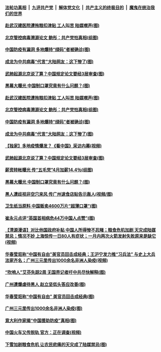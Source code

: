

####  [法轮功真相](../../../../basic/blob/master/README.md?t=04150530) &nbsp;|&nbsp; [九评共产党](../../../../9ping.md/blob/master/README.md?t=04150530) &nbsp;|&nbsp; [解体党文化](../../../../jtdwh.md/blob/master/README.md?t=04150530)  &nbsp;|&nbsp; [共产主义的终极目的](../../../../gczydzjmd.md/blob/master/README.md?t=04150530) &nbsp;|&nbsp; [魔鬼在统治我们的世界](../../../../mgztzwmdsj.md/blob/master/README.md?t=04150530) 

#### [赴武汉建医院遭拖粮扣津贴 工人叫苦 陆媒噤声(图)](../pages/p1/929814.md?t=04150530) 

#### [北京管控病毒溯源论文 鲍彤：共产党怕真相(组图)](../pages/p1/929802.md?t=04150530) 

#### [中国防疫有漏洞 多地爆持“绿码”者被确诊(图)](../pages/p1/929797.md?t=04150530) 

#### [成龙为中共病毒“代言”大陆网友：这下惨了(图)](../pages/p1/929764.md?t=04150530) 

#### [武肺起源北京说了算？中国规定论文要经3层审查(图)](../pages/p1/929755.md?t=04150530) 

#### [黑幕大曝光 中国制口罩究竟有什么问题？(图)](../pages/p1/929738.md?t=04150530) 

#### [赴武汉建医院遭拖粮扣津贴 工人叫苦 陆媒噤声(图)](../pages/p1/929814.md?t=04150530) 

#### [北京管控病毒溯源论文 鲍彤：共产党怕真相(组图)](../pages/p1/929802.md?t=04150530) 

#### [中国防疫有漏洞 多地爆持“绿码”者被确诊(图)](../pages/p1/929797.md?t=04150530) 

#### [成龙为中共病毒“代言”大陆网友：这下惨了(图)](../pages/p1/929764.md?t=04150530) 

#### [【独家】多地疫情爆发？《看中国》采访内幕(视频)](../pages/p1/929762.md?t=04150530) 

#### [武肺起源北京说了算？中国规定论文要经3层审查(图)](../pages/p1/929755.md?t=04150530) 

#### [薪资转帐曝光 传“五毛党”4月加薪14.4％(组图)](../pages/p1/929732.md?t=04150530) 

#### [黑幕大曝光 中国制口罩究竟有什么问题？(图)](../pages/p1/929738.md?t=04150530) 

#### [黑人遭歧视非空穴来风 传广州速食店贴告示轰人(视频/图)](../pages/p1/929713.md?t=04150530) 

#### [卫生纸当原料 中国贩卖4600万片“超薄口罩”(图)](../pages/p1/929717.md?t=04150530) 

#### [崔永元点评“英国首相病危44万中国人点赞”(图)](../pages/p1/929644.md?t=04150530) 

#### [【清源漫语】对比他国政府补贴 中国人所得惨不忍睹；粮食危机加剧 天灾成陆媒禁忌；情况不妙 上海惊传一日80人有症状；一月内两次火箭发射失败原来是缺它(视频)](../pages/p1/929696.md?t=04150530) 

#### [华春莹诳称“中国有自由”美官员回击成经典；王沪宁发力推“习兵法” 与史上大兵法家齐名；广州三元里传出1000余名非洲人染疫(视频)](../pages/p1/929694.md?t=04150530) 

#### [“吹哨人”艾芬失踪2周 无国界记者吁中共尽快解释(图)](../pages/p1/929674.md?t=04150530) 

#### [广州遭爆虐待黑人 赵立坚低头答应改善(图)](../pages/p1/929658.md?t=04150530) 

#### [华春莹诳称“中国有自由” 美官员回击成经典(图)](../pages/p1/929581.md?t=04150530) 

#### [广州三元里传出1000余名非洲人染疫(图)](../pages/p1/929586.md?t=04150530) 

#### [意大利作家揭“中国援助防疫”真相(图)](../pages/p1/929574.md?t=04150530) 

#### [中国火车又传脱轨 官方：正在调查(视频)](../pages/p1/929577.md?t=04150530) 

#### [下雪加剧粮食危机 让农民悲痛的天灾成了陆媒禁忌(图)](../pages/p1/929559.md?t=04150530) 

